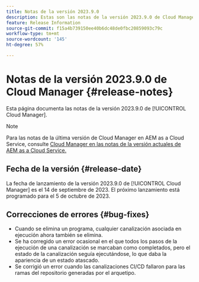 ```yaml
---
title: Notas de la versión 2023.9.0
description: Estas son las notas de la versión 2023.9.0 de Cloud Manager.
feature: Release Information
source-git-commit: f15a4b739150ee40b6dc48de0fbc20859093c79c
workflow-type: tm+mt
source-wordcount: '145'
ht-degree: 57%

---
```



# Notas de la versión 2023.9.0 de Cloud Manager {#release-notes}

Esta página documenta las notas de la versión 2023.9.0 de [!UICONTROL Cloud Manager].

>[!NOTE]
>
>Para las notas de la última versión de Cloud Manager en AEM as a Cloud Service, consulte [Cloud Manager en las notas de la versión actuales de AEM as a Cloud Service.](https://experienceleague.adobe.com/docs/experience-manager-cloud-service/content/implementing/using-cloud-manager/release-notes-cloud-manager/release-notes-cm-current.html?lang=es)

## Fecha de la versión {#release-date}

La fecha de lanzamiento de la versión 2023.9.0 de [!UICONTROL Cloud Manager] es el 14 de septiembre de 2023. El próximo lanzamiento está programado para el 5 de octubre de 2023.

## Correcciones de errores {#bug-fixes}

* Cuando se elimina un programa, cualquier canalización asociada en ejecución ahora también se elimina.
* Se ha corregido un error ocasional en el que todos los pasos de la ejecución de una canalización se marcaban como completados, pero el estado de la canalización seguía ejecutándose, lo que daba la apariencia de un estado atascado.
* Se corrigió un error cuando las canalizaciones CI/CD fallaron para las ramas del repositorio generadas por el arquetipo.
